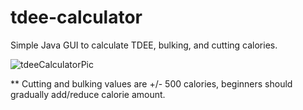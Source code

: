 # tdee-calculator
Simple Java GUI to calculate TDEE, bulking, and cutting calories.

![tdeeCalculatorPic](https://github.com/zachdev1/tdee-calculator/assets/86434030/c8803c77-a49a-44c4-9100-8c40604a6980)

** Cutting and bulking values are +/- 500 calories, beginners should gradually add/reduce calorie amount. 
